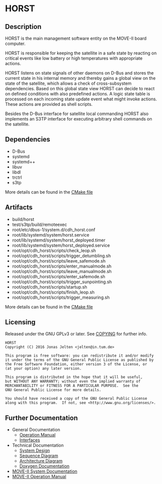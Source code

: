 # HORST
<!-- Template version: 1.0 -->


## Description

HORST is the main management software entity on the MOVE-II board computer.

HORST is responsible for keeping the satellite in a safe state by reacting on
critical events like low battery or high temperatures with appropriate actions.

HORST listens on state signals of other daemons on D-Bus and stores the current
state in his internal memory and thereby gains a global view on the state
of the satellite, which allows a check of cross-subsystem dependencies.
Based on this global state view HORST can decide to react on defined conditions
with also predefined actions.
A logic state table is processed on each incoming state update event
what might invoke actions.
These actions are provided as shell scripts.

Besides the D-Bus interface for satellite local commanding HORST also implements
an S3TP interface for executing arbitrary shell commands on the satellite.


## Dependencies

* D-Bus
* systemd
* systemd++
* libuv
* libdl
* trctrl
* s3tp

More details can be found in the [CMake file](CMakeLists.txt)


## Artifacts

- build/horst
- test/s3tp/build/remoteexec
- root/etc/dbus-1/system.d/cdh\_horst.conf
- root/lib/systemd/system/horst.service
- root/lib/systemd/system/horst\_deployed.timer
- root/lib/systemd/system/horst\_deployed.service
- root/opt/cdh\_horst/scripts/check\_leop.sh
- root/opt/cdh\_horst/scripts/trigger\_detumbling.sh
- root/opt/cdh\_horst/scripts/leave\_safemode.sh
- root/opt/cdh\_horst/scripts/enter\_manualmode.sh
- root/opt/cdh\_horst/scripts/leave\_manualmode.sh
- root/opt/cdh\_horst/scripts/enter\_safemode.sh
- root/opt/cdh\_horst/scripts/trigger\_sunpointing.sh
- root/opt/cdh\_horst/scripts/startup.sh
- root/opt/cdh\_horst/scripts/finish\_leop.sh
- root/opt/cdh\_horst/scripts/trigger\_measuring.sh

More details can be found in the [CMake file](CMakeLists.txt)


## Licensing

Released under the GNU GPLv3 or later.
See [COPYING](COPYING) for further info.

    HORST
    Copyright (C) 2016 Jonas Jelten <jelten@in.tum.de>

    This program is free software: you can redistribute it and/or modify
    it under the terms of the GNU General Public License as published by
    the Free Software Foundation, either version 3 of the License, or
    (at your option) any later version.

    This program is distributed in the hope that it will be useful,
    but WITHOUT ANY WARRANTY; without even the implied warranty of
    MERCHANTABILITY or FITNESS FOR A PARTICULAR PURPOSE.  See the
    GNU General Public License for more details.

    You should have received a copy of the GNU General Public License
    along with this program.  If not, see <http://www.gnu.org/licenses/>.


## Further Documentation

* General Documentation
  * [Operation Manual](./doc/operation_manual.md)
  * [Interfaces](./doc/interfaces.md)
* Technical Documentation
  * [System Design](./doc/system_design.md)
  * [Sequence Diagram](./doc/sequence.svg)
  * [Architecture Diagram](./doc/architecture.svg)
  * [Doxygen Documentation](https://docs.move2space.de)
* [MOVE-II System Documentation](https://gitlab.lrz.de/move-ii/move-ii_system-documentation)
* [MOVE-II Operation Manual](#)
